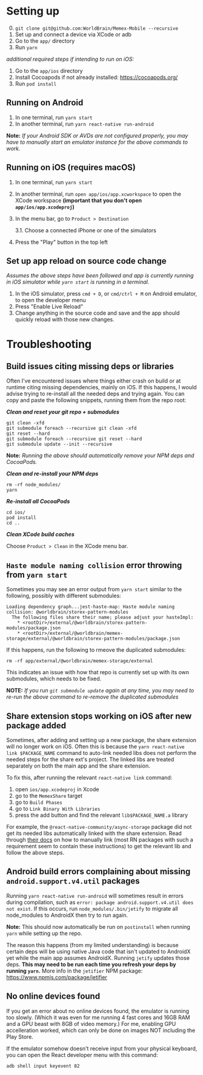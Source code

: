 # Setting up

0. `git clone git@github.com:WorldBrain/Memex-Mobile --recursive`
1. Set up and connect a device via XCode or adb
1. Go to the `app/` directory
1. Run `yarn`

*additional required steps if intending to run on iOS:*
1. Go to the `app/ios` directory
1. Install Cocoapods if not already installed: https://cocoapods.org/
1. Run `pod install`

## Running on Android

1. In one terminal, run `yarn start`
2. In another terminal, run `yarn react-native run-android`

**Note:**
_If your Android SDK or AVDs are not configured properly, you may have to manually start an emulator instance for the above commands to work._

## Running on iOS (requires macOS)

1. In one terminal, run `yarn start`
2. In another terminal, run `open app/ios/app.xcworkspace` to open the XCode workspace **(important that you don't open `app/ios/app.xcodeproj`)**
3. In the menu bar, go to `Product > Destination`

   3.1. Choose a connected iPhone or one of the simulators

4. Press the "Play" button in the top left

## Set up app reload on source code change

_Assumes the above steps have been followed and app is currently running in iOS simulator while `yarn start` is running in a terminal._

1. In the iOS simulator, press `cmd + D`, or `cmd/ctrl + M` on Android emulator, to open the developer menu
2. Press "Enable Live Reload"
3. Change anything in the source code and save and the app should quickly reload with those new changes.

# Troubleshooting

## Build issues citing missing deps or libraries

Often I've encountered issues where things either crash on build or at runtime citing missing dependencies, mainly on iOS. If this happens, I would advise trying to re-install all the needed deps and trying again. You can copy and paste the following snippets, running them from the repo root:

***Clean and reset your git repo + submodules***

```
git clean -xfd
git submodule foreach --recursive git clean -xfd
git reset --hard
git submodule foreach --recursive git reset --hard
git submodule update --init --recursive
```

**Note:**
_Running the above should automatically remove your NPM deps and CocoaPods._

***Clean and re-install your NPM deps***

```
rm -rf node_modules/
yarn
```

***Re-install all CocoaPods***

```
cd ios/
pod install
cd ..
```

***Clean XCode build caches***

Choose `Product > Clean` in the XCode menu bar.

## `Haste module naming collision` error throwing from `yarn start`

Sometimes you may see an error output from `yarn start` similar to the following, possibly with different submodules:

```
Loading dependency graph...jest-haste-map: Haste module naming collision: @worldbrain/storex-pattern-modules
  The following files share their name; please adjust your hasteImpl:
    * <rootDir>/external/@worldbrain/storex-pattern-modules/package.json
    * <rootDir>/external/@worldbrain/memex-storage/external/@worldbrain/storex-pattern-modules/package.json
```

If this happens, run the following to rmeove the duplicated submodules:

```
rm -rf app/external/@worldbrain/memex-storage/external
```

This indicates an issue with how that repo is currently set up with its own submodules, which needs to be fixed.

**NOTE:**
_If you run `git submodule update` again at any time, you may need to re-run the above command to re-remove the duplicated submodules_

## Share extension stops working on iOS after new package added

Sometimes, after adding and setting up a new package, the share extension will no longer work on iOS.
Often this is because the `yarn react-native link $PACKAGE_NAME` command to auto-link needed libs
does not perform the needed steps for the share ext's project. The linked libs are treated separately
on both the main app and the share extension.

To fix this, after running the relevant `react-native link` command:

1. open `ios/app.xcodeproj` in Xcode
2. go to the `MemexShare` target
3. go to `Build Phases`
4. go to `Link Binary With Libraries`
5. press the add button and find the relevant `lib$PACKAGE_NAME.a` library

For example, the `@react-native-community/async-storage` package did not get its needed libs automatically
linked with the share extension. Read through [their docs](https://github.com/react-native-community/async-storage/blob/LEGACY/docs/Linking.md#ios) on how to manually link (most RN packages with
such a requirement seem to contain these instructions) to get the relevant lib and follow the above steps.

## Android build errors complaining about missing `android.support.v4.util` packages

Running `yarn react-native run-android` will sometimes result in errors during compilation, such as `error: package android.support.v4.util does not exist`. If this occurs, run `node_modules/.bin/jetify` to migrate all node_modules to AndroidX
then try to run again.

**Note:**
This should now automatically be run on `postinstall` when running `yarn` while setting up the repo.

The reason this happens (from my limited understanding) is because certain deps will be using native Java code that isn't updated
to AndroidX yet while the main app assumes AndroidX. Running `jetify` updates those deps. **This may need to be run each time you refresh your deps by running `yarn`.** More info in the `jetifier` NPM package:
https://www.npmjs.com/package/jetifier

## No online devices found

If you get an error about no online devices found, the emulator is running too slowly. (Which it was even for me running 4 fast cores and 16GB RAM and a GPU beast with 8GB of video memory.) For me, enabling GPU accelleration worked, which can only be done on images NOT including the Play Store.

If the emulator somehow doesn't receive input from your physical keyboard, you can open the React developer menu with this command:

```
adb shell input keyevent 82
```
